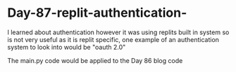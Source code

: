 # Day-87-replit-authentication-
I learned about authentication however it was using replits built in system so is not very useful as it is replit specific, one example of an authentication system to look into would be "oauth 2.0"

The main.py code would be applied to the Day 86 blog code 
